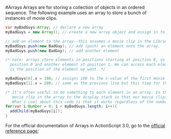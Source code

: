 #Arrays
Arrays are for storing a collection of objects in an ordered sequence. The following example uses an array to store a bunch of instances of movie clips.

```java
var myBadGuys:Array; // declare a new array
myBadGuys = new Array(); // create a new array object and assign in to the badGuys variable

// add an element to the array--this assumes a movie clip in the Library has a linkage name BadGuy
myBadGuys.push(new BadGuy); // add (push) an element onto the array.
myBadGuys.push(new BadGuy); // add another element

/* note: arrays store elements in positions starting at position 0, so myBadGuys now has an element at
  position 0 and another element at position 1. We can access each element by typing myBadGuys[i] where i
  is the position of the element we want. */

myBadGuys[0].x = 100; // assigns 100 to the x-value of the first movie clip in the array
myBadGuys[1].x = 200; // same as the previous line but this time for the second movie clip in the array

/* It's often useful to do something to each element in an array. In the following example, we're adding each
   movie clip in the array to the display stack so that our movie clips will actually appear on the screen.
   What's cool about this code is that it works regardless of the number of elements in the array.*/
for(var i:Number = 0; i < myBadGuys.length; i++){
  addChild(myBadGuys[i]);
}
```

For the official documentation of Arrays in ActionScript 3.0, go to the [official reference page](http://help.adobe.com/en_US/FlashPlatform/reference/actionscript/3/Array.html);
